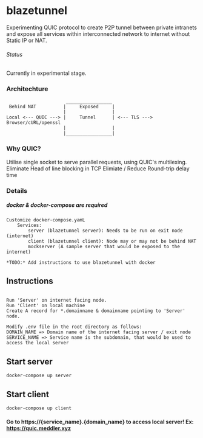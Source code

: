 # blazetunnel

Experimenting QUIC protocol to create P2P tunnel between private intranets and expose all services within interconnected network to internet without Static IP or NAT.
   
######   Status
Currently in experimental stage. 


### Architechture

```
                      _________________
 Behind NAT          |     Exposed     |
                     |                 |
Local <--- QUIC ---> |     Tunnel      | <--- TLS ---> Browser/cURL/openssl
                     |                 |
                     |_________________|
```

### Why QUIC?

Utilise single socket to serve parallel requests, using QUIC's multilexing. 
Eliminate Head of line blocking in TCP
Elimiate / Reduce Round-trip delay time

### Details

##### docker & docker-compose are required
```
Customize docker-compose.yamL
    Services: 
        server (blazetunnel server): Needs to be run on exit node (internet)
        client (blazetunnel client): Node may or may not be behind NAT
        mockserver (A sample server that would be exposed to the internet)
```
`*TODO:* Add instructions to use blazetunnel with docker`




##  Instructions
```

Run 'Server' on internet facing node.
Run 'Client' on local machine
Create A record for *.domainname & domainname pointing to 'Server' node.

Modify .env file in the root directory as follows:
DOMAIN_NAME => Domain name of the internet facing server / exit node 
SERVICE_NAME => Service name is the subdomain, that would be used to access the local server 

```

##  Start server
```
docker-compose up server
```


##  Start client

```
docker-compose up client
```

#### Go to https://{service_name}.{domain_name} to access local server! Ex: https://quic.meddler.xyz


